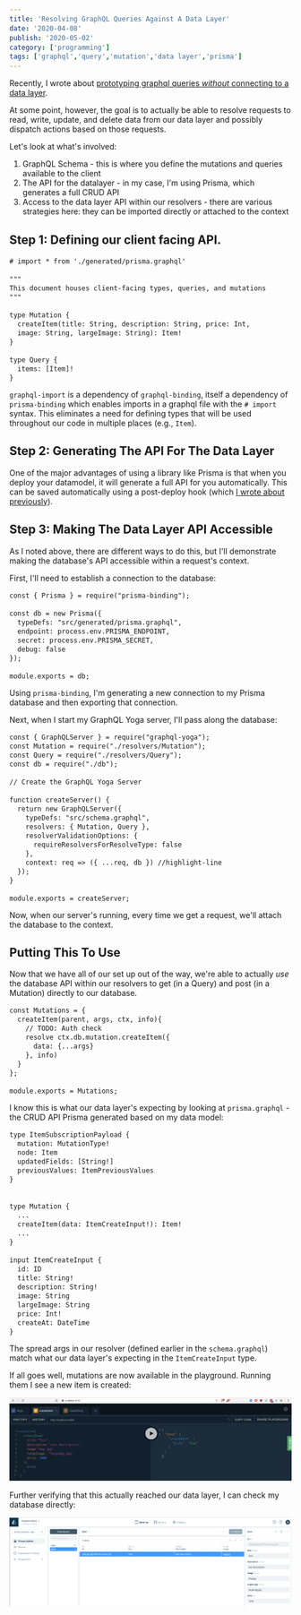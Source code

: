```yaml
---
title: 'Resolving GraphQL Queries Against A Data Layer'
date: '2020-04-08'
publish: '2020-05-02'
category: ['programming']
tags: ['graphql','query','mutation','data layer','prisma']
---
```

Recently, I wrote about [prototyping graphql queries _without_ connecting to a data layer](../../2020-04-28/prototyping-graphql-in-memory).

At some point, however, the goal is to actually be able to resolve requests to read, write, update, and delete data from our data layer and possibly dispatch actions based on those requests.

Let's look at what's involved:
1. GraphQL Schema - this is where you define the mutations and queries available to the client
2. The API for the datalayer - in my case, I'm using Prisma, which generates a full CRUD API
3. Access to the data layer API within our resolvers - there are various strategies here: they can be imported directly or attached to the context


## Step 1: Defining our client facing API.
``` javascript:title="src\/schema.graphql"
# import * from './generated/prisma.graphql'

"""
This document houses client-facing types, queries, and mutations
"""

type Mutation {
  createItem(title: String, description: String, price: Int,
  image: String, largeImage: String): Item!
}

type Query {
  items: [Item]!
}
```

`graphql-import` is a dependency of `graphql-binding`, itself a dependency of `prisma-binding` which enables imports in a graphql file with the `# import` syntax. This eliminates a need for defining types that will be used throughout our code in multiple places (e.g., `Item`).

## Step 2: Generating The API For The Data Layer
One of the major advantages of using a library like Prisma is that when you deploy your datamodel, it will generate a full API for you automatically. This can be saved automatically using a post-deploy hook (which [I wrote about previously](../../2020-04-19/prisma-spawnsync-graphql)).

## Step 3: Making The Data Layer API Accessible
As I noted above, there are different ways to do this, but I'll demonstrate making the database's API accessible within a request's context.

First, I'll need to establish a connection to the database:

``` javascript:title="src\/db.js"
const { Prisma } = require("prisma-binding");

const db = new Prisma({
  typeDefs: "src/generated/prisma.graphql",
  endpoint: process.env.PRISMA_ENDPOINT,
  secret: process.env.PRISMA_SECRET,
  debug: false
});

module.exports = db;
```

Using `prisma-binding`, I'm generating a new connection to my Prisma database and then exporting that connection.

Next, when I start my GraphQL Yoga server, I'll pass along the database:
``` javascript:title="src\/createServer.js"
const { GraphQLServer } = require("graphql-yoga");
const Mutation = require("./resolvers/Mutation");
const Query = require("./resolvers/Query");
const db = require("./db");

// Create the GraphQL Yoga Server

function createServer() {
  return new GraphQLServer({
    typeDefs: "src/schema.graphql",
    resolvers: { Mutation, Query },
    resolverValidationOptions: {
      requireResolversForResolveType: false
    },
    context: req => ({ ...req, db }) //highlight-line
  });
}

module.exports = createServer;
```

Now, when our server's running, every time we get a request, we'll attach the database to the context.

## Putting This To Use
Now that we have all of our set up out of the way, we're able to actually _use_ the database API within our resolvers to get (in a Query) and post (in a Mutation) directly to our database.

``` javascript:title="src\/resolvers\/Mutation.js"
const Mutations = {
  createItem(parent, args, ctx, info){
    // TODO: Auth check
    resolve ctx.db.mutation.createItem({
      data: {...args}
    }, info)
  }
};

module.exports = Mutations;
```

I know this is what our data layer's expecting by looking at `prisma.graphql` - the CRUD API Prisma generated based on my data model:

```graphql:title="src\/generated\/prisma.graphql"
type ItemSubscriptionPayload {
  mutation: MutationType!
  node: Item
  updatedFields: [String!]
  previousValues: ItemPreviousValues
}


type Mutation {
  ...
  createItem(data: ItemCreateInput!): Item!
  ...
}

input ItemCreateInput {
  id: ID
  title: String!
  description: String!
  image: String
  largeImage: String
  price: Int!
  createAt: DateTime
}

```

The spread args in our resolver (defined earlier in the `schema.graphql`) match what our data layer's expecting in the `ItemCreateInput` type.

If all goes well, mutations are now available in the playground. Running them I see a new item is created:

![successfully creating an item](./success.png)

Further verifying that this actually reached our data layer, I can check my database directly:

![record is present on db](./on-db.png)
